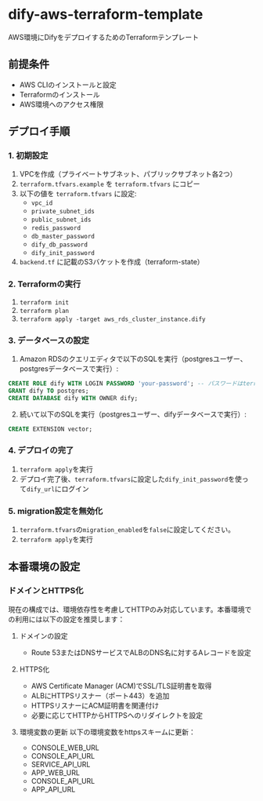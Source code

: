 # dify-aws-terraform-template

AWS環境にDifyをデプロイするためのTerraformテンプレート

## 前提条件

- AWS CLIのインストールと設定
- Terraformのインストール
- AWS環境へのアクセス権限

## デプロイ手順

### 1. 初期設定

1. VPCを作成（プライベートサブネット、パブリックサブネット各2つ）
2. `terraform.tfvars.example` を `terraform.tfvars` にコピー
3. 以下の値を `terraform.tfvars` に設定:
   - `vpc_id`
   - `private_subnet_ids`
   - `public_subnet_ids`
   - `redis_password`
   - `db_master_password`
   - `dify_db_password`
   - `dify_init_password`
4. `backend.tf` に記載のS3バケットを作成（terraform-state）

### 2. Terraformの実行

1. `terraform init`
2. `terraform plan`
3. `terraform apply -target aws_rds_cluster_instance.dify`

### 3. データベースの設定

1. Amazon RDSのクエリエディタで以下のSQLを実行（postgresユーザー、postgresデータベースで実行）:
```sql
CREATE ROLE dify WITH LOGIN PASSWORD 'your-password'; -- パスワードはterraform.tfvarsに設定したdify_db_password
GRANT dify TO postgres;
CREATE DATABASE dify WITH OWNER dify;
```

2. 続いて以下のSQLを実行（postgresユーザー、difyデータベースで実行）:
```sql
CREATE EXTENSION vector;
```

### 4. デプロイの完了

1. `terraform apply`を実行
2. デプロイ完了後、`terraform.tfvars`に設定した`dify_init_password`を使って`dify_url`にログイン

### 5. migration設定を無効化

1. `terraform.tfvars`の`migration_enabled`を`false`に設定してください。
2. `terraform apply`を実行

## 本番環境の設定

### ドメインとHTTPS化

現在の構成では、環境依存性を考慮してHTTPのみ対応しています。本番環境での利用には以下の設定を推奨します：

1. ドメインの設定
   - Route 53またはDNSサービスでALBのDNS名に対するAレコードを設定

2. HTTPS化
   - AWS Certificate Manager (ACM)でSSL/TLS証明書を取得
   - ALBにHTTPSリスナー（ポート443）を追加
   - HTTPSリスナーにACM証明書を関連付け
   - 必要に応じてHTTPからHTTPSへのリダイレクトを設定

3. 環境変数の更新
   以下の環境変数をhttpsスキームに更新：
   - CONSOLE_WEB_URL
   - CONSOLE_API_URL
   - SERVICE_API_URL
   - APP_WEB_URL
   - CONSOLE_API_URL
   - APP_API_URL
